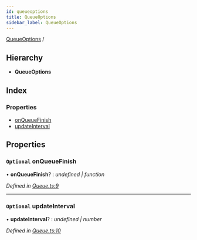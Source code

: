 ```yaml
---
id: queueoptions
title: QueueOptions
sidebar_label: QueueOptions
---
```


[QueueOptions](queueoptions.md) /

## Hierarchy

* **QueueOptions**

## Index

### Properties

* [onQueueFinish](queueoptions.md#optional-onqueuefinish)
* [updateInterval](queueoptions.md#optional-updateinterval)

## Properties

### `Optional` onQueueFinish

• **onQueueFinish**? : *undefined | function*

*Defined in [Queue.ts:9](https://github.com/SimonErm/react-native-job-queue/blob/ff11380/src/Queue.ts#L9)*

___

### `Optional` updateInterval

• **updateInterval**? : *undefined | number*

*Defined in [Queue.ts:10](https://github.com/SimonErm/react-native-job-queue/blob/ff11380/src/Queue.ts#L10)*